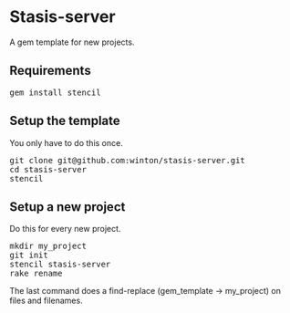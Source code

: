 Stasis-server
===========

A gem template for new projects.

Requirements
------------

<pre>
gem install stencil
</pre>

Setup the template
------------------

You only have to do this once.

<pre>
git clone git@github.com:winton/stasis-server.git
cd stasis-server
stencil
</pre>

Setup a new project
-------------------

Do this for every new project.

<pre>
mkdir my_project
git init
stencil stasis-server
rake rename
</pre>

The last command does a find-replace (gem\_template -> my\_project) on files and filenames.